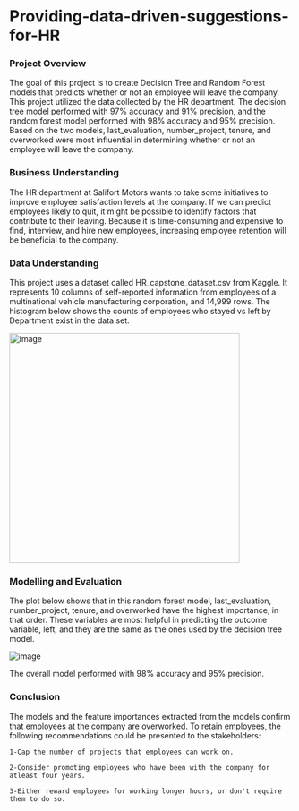 # Providing-data-driven-suggestions-for-HR

### Project Overview

  The goal of this project is to create Decision Tree and Random Forest models that predicts whether or not an employee will leave the company. 
  This project utilized the data collected by the HR department.
  The decision tree model performed with 97% accuracy and 91% precision, and the random forest model performed with 98% accuracy and 95% precision.
  Based on the two models, last_evaluation, number_project, tenure, and overworked were most influential in determining whether or not an employee will leave the company.
  
### Business Understanding

  The HR department at Salifort Motors wants to take some initiatives to improve employee satisfaction levels at the company.
  If we can predict employees likely to quit, it might be possible to identify factors that contribute to their leaving. Because it is time-consuming and expensive to find,   interview, and hire new employees, increasing employee retention will be beneficial to the company.

### Data Understanding

  This project uses a dataset called HR_capstone_dataset.csv from Kaggle. It represents 10 columns of self-reported information from employees of a multinational vehicle manufacturing   corporation, and 14,999 rows.
  The histogram below shows the counts of employees who stayed vs left by Department exist in the data set.
  
  <img width="411" alt="image" src="https://github.com/aliMohamed-Z/Providing-data-driven-suggestions-for-HR/assets/75675790/ec1b0a98-015e-44b4-9ca6-c119661f7360">

### Modelling and Evaluation
  
  The plot below shows that in this random forest model, last_evaluation, number_project, tenure, and overworked have the highest importance, in that order. These variables are most helpful in predicting the outcome variable, left, and they are the same as the ones used by the decision tree model.

  ![image](https://github.com/aliMohamed-Z/Providing-data-driven-suggestions-for-HR/assets/75675790/9ea95ae9-5e27-4dd0-b550-e9f9f6c14619)

  The overall model performed with 98% accuracy and 95% precision. 

### Conclusion

  The models and the feature importances extracted from the models confirm that employees at the company are overworked.
  To retain employees, the following recommendations could be presented to the stakeholders:
  
    1-Cap the number of projects that employees can work on.
    
    2-Consider promoting employees who have been with the company for atleast four years.
    
    3-Either reward employees for working longer hours, or don't require them to do so.
  


  
